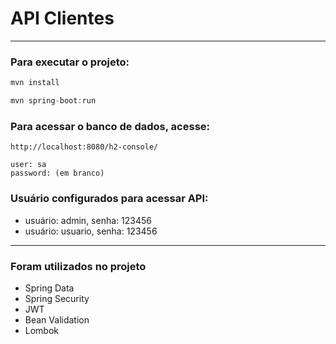 # API Clientes

---

### Para executar o projeto:

```Java
mvn install
```

```Java
mvn spring-boot:run
```

### Para acessar o banco de dados, acesse:

```
http://localhost:8080/h2-console/
```
```
user: sa
password: (em branco)
```
### Usuário configurados para acessar API:

* usuário: admin, senha: 123456
* usuário: usuario, senha: 123456


---

### Foram utilizados no projeto
* Spring Data
* Spring Security
* JWT
* Bean Validation
* Lombok
